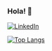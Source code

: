 ### Hola! :star_struck:

<div id="badges">
  <a href="https://www.linkedin.com/in/p-aldana/">
    <img src="https://img.shields.io/badge/LinkedIn-blue?logo=linkedin&logoColor=white&style=for-the-badge" alt="LinkedIn" />
  </a>
</div>



[![Top Langs](https://github-readme-stats.vercel.app/api/top-langs/?username=Paldana99&layout=compact&theme=vision-friendly-dark&hide=Jupyter+Notebook)](https://github.com/anuraghazra/github-readme-stats)
<!--
**Paldana99/Paldana99** is a ✨ _special_ ✨ repository because its `README.md` (this file) appears on your GitHub profile.

Here are some ideas to get you started:

- 🔭 I’m currently working on ...
- 🌱 I’m currently learning ...
- 👯 I’m looking to collaborate on ...
- 🤔 I’m looking for help with ...
- 💬 Ask me about ...
- 📫 How to reach me: ...
- 😄 Pronouns: ...
- ⚡ Fun fact: ...
-->
